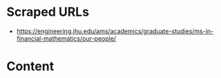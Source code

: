 # Scraped URLs
- https://engineering.jhu.edu/ams/academics/graduate-studies/ms-in-financial-mathematics/our-people/

# Content
